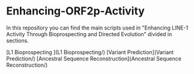 # Enhancing-ORF2p-Activity

In this repository you can find the main scripts used in "Enhancing LINE-1 Activity Through Bioprospecting and Directed Evolution" divided in sections.

[L1 Bioprospecting ](L1 Bioprospecting/)
[Variant Prediction](Variant Prediction/)
[Ancestral Sequence Reconstruction](Ancestral Sequence Reconstruction/)
	